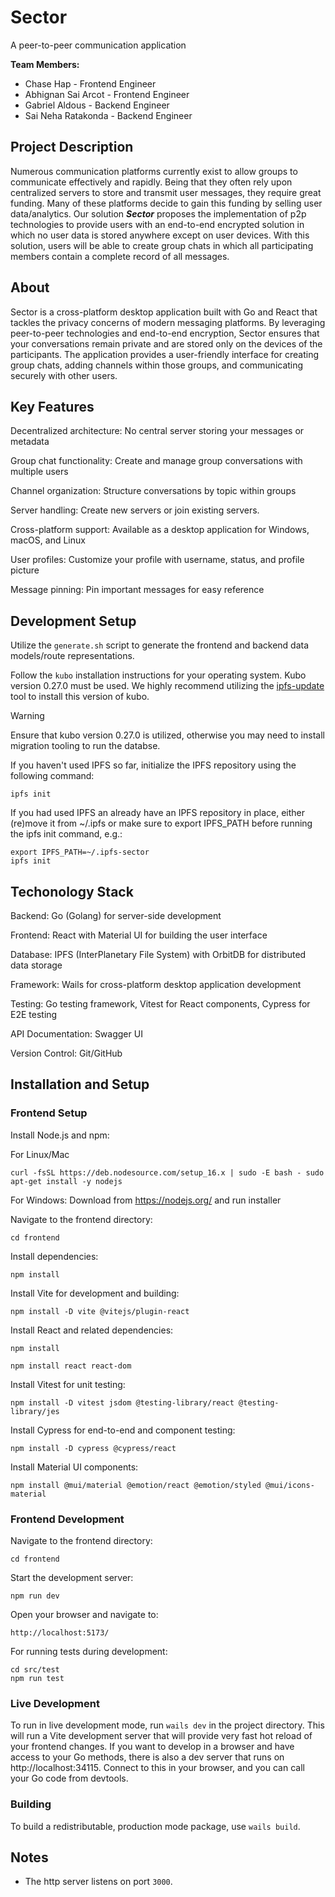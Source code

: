 # Sector

A peer-to-peer communication application

**Team Members:** 
- Chase Hap - Frontend Engineer
- Abhignan Sai Arcot - Frontend Engineer
- Gabriel Aldous - Backend Engineer
- Sai Neha Ratakonda - Backend Engineer

## Project Description

Numerous communication platforms currently exist to allow groups to communicate effectively and rapidly. Being that they often rely upon centralized servers to store and transmit user messages, they require great funding. Many of these platforms decide to gain this funding by selling user data/analytics. Our solution ***Sector*** proposes the implementation of p2p technologies to provide users with an end-to-end encrypted solution in which no user data is stored anywhere except on user devices. With this solution, users will be able to create group chats in which all participating members contain a complete record of all messages.

## About

Sector is a cross-platform desktop application built with Go and React that tackles the privacy concerns of modern messaging platforms. By leveraging peer-to-peer technologies and end-to-end encryption, Sector ensures that your conversations remain private and are stored only on the devices of the participants. The application provides a user-friendly interface for creating group chats, adding channels within those groups, and communicating securely with other users.

## Key Features

Decentralized architecture: No central server storing your messages or metadata

Group chat functionality: Create and manage group conversations with multiple users

Channel organization: Structure conversations by topic within groups

Server handling: Create new servers or join existing servers.

Cross-platform support: Available as a desktop application for Windows, macOS, and Linux

User profiles: Customize your profile with username, status, and profile picture

Message pinning: Pin important messages for easy reference

## Development Setup

Utilize the `generate.sh` script to generate the frontend and backend data models/route representations.


Follow the `kubo` installation instructions for your operating system. Kubo version 0.27.0 must be used. We highly recommend utilizing the [ipfs-update](https://docs.ipfs.tech/how-to/ipfs-updater/) tool to install this version of kubo. 

> [!Warning]
> Ensure that kubo version 0.27.0 is utilized, otherwise you may need to install migration tooling to run the databse.

If you haven't used IPFS so far, initialize the IPFS repository using the following command:

`ipfs init`

If you had used IPFS an already have an IPFS repository in place, either (re)move it from ~/.ipfs or make sure to export IPFS_PATH before running the ipfs init command, e.g.:

```
export IPFS_PATH=~/.ipfs-sector
ipfs init
```
## Techonology Stack

Backend: Go (Golang) for server-side development

Frontend: React with Material UI for building the user interface

Database: IPFS (InterPlanetary File System) with OrbitDB for distributed data storage

Framework: Wails for cross-platform desktop application development

Testing: Go testing framework, Vitest for React components, Cypress for E2E testing

API Documentation: Swagger UI

Version Control: Git/GitHub

## Installation and Setup

### Frontend Setup

Install Node.js and npm:

For Linux/Mac
```
curl -fsSL https://deb.nodesource.com/setup_16.x | sudo -E bash - sudo apt-get install -y nodejs
```
For Windows: Download from https://nodejs.org/ and run installer

Navigate to the frontend directory:
```
cd frontend
```
Install dependencies:
```
npm install
```
Install Vite for development and building:
```
npm install -D vite @vitejs/plugin-react
```
Install React and related dependencies:
```
npm install

npm install react react-dom
```
Install Vitest for unit testing:
```
npm install -D vitest jsdom @testing-library/react @testing-library/jes
```
Install Cypress for end-to-end and component testing:
```
npm install -D cypress @cypress/react
```
Install Material UI components:
```
npm install @mui/material @emotion/react @emotion/styled @mui/icons-material
```
### Frontend Development

Navigate to the frontend directory:
```
cd frontend
```
Start the development server:
```
npm run dev
```
Open your browser and navigate to:
```
http://localhost:5173/
```
For running tests during development:
```
cd src/test
npm run test
```



### Live Development

To run in live development mode, run `wails dev` in the project directory. This will run a Vite development
server that will provide very fast hot reload of your frontend changes. If you want to develop in a browser
and have access to your Go methods, there is also a dev server that runs on http://localhost:34115. Connect
to this in your browser, and you can call your Go code from devtools.

### Building

To build a redistributable, production mode package, use `wails build`.

## Notes

- The http server listens on port `3000`.
